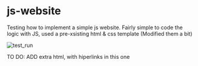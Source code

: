 # js-website
 Testing how to implement a simple js website. Fairly simple to code the logic with JS, used a pre-xsisting html & css template (Modified them a bit)
 
 ![test_run](https://user-images.githubusercontent.com/64340009/138205444-39644928-89a5-4acc-aba2-eaca0a95e3fb.gif)
 
 TO DO:
 ADD extra html, with hiperlinks in this one
